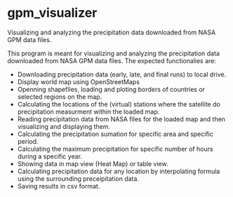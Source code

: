 # gpm_visualizer
Visualizing and analyzing the precipitation data downloaded from NASA GPM data files.

This program is meant for visualizing and analyzing the precipitation data downloaded from NASA GPM data files.
The expected functionalies are:
  * Downloading precipitation data (early, late, and final runs) to local drive.
  * Display world map using OpenStreetMaps
  * Openning shapefiles, loading and ploting borders of countries or selected regions on the map.
  * Calculating the locations of the (virtual) stations where the satellite do precipitation measurment within the loaded map.
  * Reading precipitation data from NASA files for the loaded map and then visualizing and displaying them.
  * Calculating the precipitation sumation for specific area and specific period.
  * Calculating the maximum precipitation for specific number of hours during a specific year.
  * Showing data in map view (Heat Map) or table view.
  * Calculating precipitation data for any location by interpolating formula using the surrounding preceipitation data.
  * Saving results in csv format.
